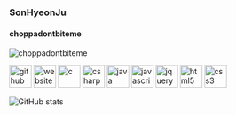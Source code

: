 ### SonHyeonJu
#### choppadontbiteme
![choppadontbiteme](https://arturssmirnovs.github.io/github-profile-readme-generator/images/banner.png)




[<img src='https://cdn.jsdelivr.net/npm/simple-icons@3.0.1/icons/github.svg' alt='github' height='40'>](https://github.com/HyeonJuSon)  [<img src='https://cdn.jsdelivr.net/npm/simple-icons@3.0.1/icons/icloud.svg' alt='website' height='40'>](https://choppadontbiteme.tistory.com/)  [<img src='https://cdn.jsdelivr.net/npm/simple-icons@3.0.1/icons/c.svg' alt='c' height='40'>](#)  [<img src='https://cdn.jsdelivr.net/npm/simple-icons@3.0.1/icons/csharp.svg' alt='csharp' height='40'>](#)  [<img src='https://cdn.jsdelivr.net/npm/simple-icons@3.0.1/icons/java.svg' alt='java' height='40'>](#)  [<img src='https://cdn.jsdelivr.net/npm/simple-icons@3.0.1/icons/javascript.svg' alt='javascript' height='40'>](#)  [<img src='https://cdn.jsdelivr.net/npm/simple-icons@3.0.1/icons/jquery.svg' alt='jquery' height='40'>](#)  [<img src='https://cdn.jsdelivr.net/npm/simple-icons@3.0.1/icons/html5.svg' alt='html5' height='40'>](#)  [<img src='https://cdn.jsdelivr.net/npm/simple-icons@3.0.1/icons/css3.svg' alt='css3' height='40'>](#)  

![GitHub stats](https://github-readme-stats.vercel.app/api?username=HyeonJuSon&show_icons=true)  

